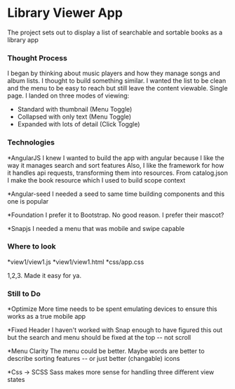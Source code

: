 # Library Viewer App

The project sets out to display a list of searchable and sortable books as a library app

### Thought Process

I began by thinking about music players and how they manage songs and album lists. I thought to build something similar.
I wanted the list to be clean and the menu to be easy to reach but still leave the content viewable. Single page.
I landed on three modes of viewing:

* Standard with thumbnail (Menu Toggle)
* Collapsed with only text (Menu Toggle)
* Expanded with lots of detail (Click Toggle) 

### Technologies

*AngularJS 
I knew I wanted to build the app with angular because I like the way it manages search and sort features
Also, I like the framework for how it handles api requests, transforming them into resources.
From catalog.json I make the book resource which I used to build scope context

*Angular-seed
I needed a seed to same time building components and this one is popular

*Foundation
I prefer it to Bootstrap. No good reason. I prefer their mascot?

*Snapjs
I needed a menu that was mobile and swipe capable

### Where to look

*view1/view1.js
*view1/view1.html
*css/app.css

1,2,3. Made it easy for ya.

### Still to Do

*Optimize
More time needs to be spent emulating devices to ensure this works as a true mobile app

*Fixed Header
I haven't worked with Snap enough to have figured this out but the search and menu should be fixed at the top -- not scroll

*Menu Clarity
The menu could be better. Maybe words are better to describe sorting features -- or just better (changable) icons

*Css -> SCSS
Sass makes more sense for handling three different view states